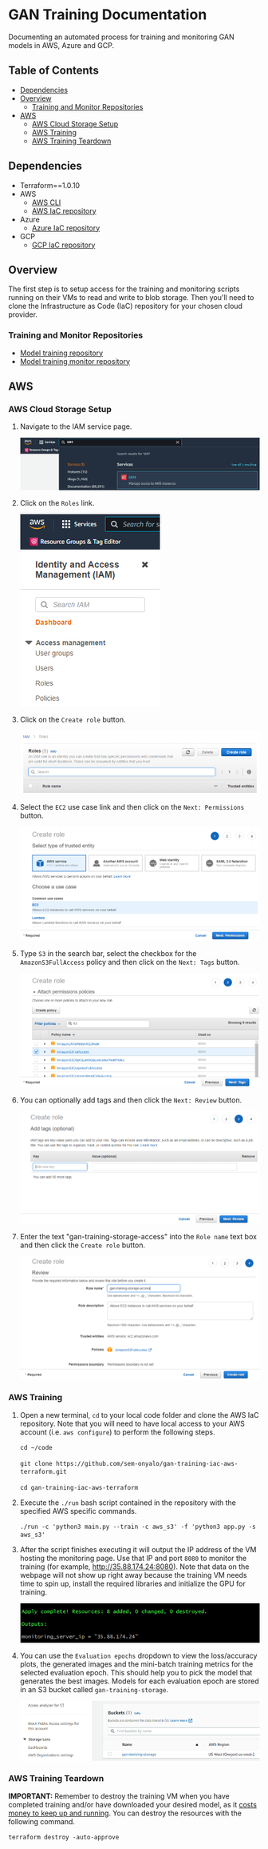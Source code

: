 # GAN Training Documentation

Documenting an automated process for training and monitoring GAN models in AWS, Azure and GCP.

## Table of Contents

* [Dependencies](#dependencies)
* [Overview](#overview)
  * [Training and Monitor Repositories](#training-and-monitor-repositories)
* [AWS](#aws)
  * [AWS Cloud Storage Setup](#aws-cloud-storage-setup)
  * [AWS Training](#aws-training)
  * [AWS Training Teardown](#aws-training-teardown)

## Dependencies

* Terraform==1.0.10
* AWS
  * [AWS CLI](https://aws.amazon.com/cli/)
  * [AWS IaC repository](https://github.com/sem-onyalo/gan-training-iac-aws-terraform)
* Azure
  * [Azure IaC repository](https://github.com/sem-onyalo/gan-training-iac-azure-terraform)
* GCP
  * [GCP IaC repository](https://github.com/sem-onyalo/gan-training-iac-gcp-terraform)

## Overview

The first step is to setup access for the training and monitoring scripts running on their VMs to read and write to blob storage. Then you'll need to clone the Infrastructure as Code (IaC) repository for your chosen cloud provider.

### Training and Monitor Repositories

* [Model training repository](https://github.com/sem-onyalo/gan-training-model)
* [Model training monitor repository](https://github.com/sem-onyalo/gan-training-monitor-flask)

## AWS

### AWS Cloud Storage Setup

1. Navigate to the IAM service page.

    ![AWS IAM service search](imgs/aws/setup/1-iam.png)

2. Click on the `Roles` link.

    ![AWS Roles](imgs/aws/setup/2-roles.png)

3. Click on the `Create role` button.

    ![AWS create role](imgs/aws/setup/3-create-role.png)

4. Select the `EC2` use case link and then click on the `Next: Permissions` button.

    ![AWS EC2 use case role](imgs/aws/setup/4-ec2-use-case.png)

5. Type `S3` in the search bar, select the checkbox for the `AmazonS3FullAccess` policy and then click on the `Next: Tags` button.

    ![AWS role policy](imgs/aws/setup/5-attach-policy.png)

6. You can optionally add tags and then click the `Next: Review` button.

    ![AWS role tags](imgs/aws/setup/6-role-tags.png)

7. Enter the text "gan-training-storage-access" into the `Role name` text box and then click the `Create role` button.

    ![AWS create role final](imgs/aws/setup/7-create-role.png)

### AWS Training

1. Open a new terminal, `cd` to your local code folder and clone the AWS IaC repository. Note that you will need to have local access to your AWS account (i.e. `aws configure`) to perform the following steps.

    ```
    cd ~/code
    
    git clone https://github.com/sem-onyalo/gan-training-iac-aws-terraform.git

    cd gan-training-iac-aws-terraform
    ```

2. Execute the `./run` bash script contained in the repository with the specified AWS specific commands.

    ```
    ./run -c 'python3 main.py --train -c aws_s3' -f 'python3 app.py -s aws_s3'
    ```

3. After the script finishes executing it will output the IP address of the VM hosting the monitoring page. Use that IP and port `8080` to monitor the training (for example, http://35.88.174.24:8080). Note that data on the webpage will not show up right away because the training VM needs time to spin up, install the required libraries and initialize the GPU for training.

    ![Monitoring server IP address output](imgs/aws/train/1-monitoring-server-ip.png)

3. You can use the `Evaluation epochs` dropdown to view the loss/accuracy plots, the generated images and the mini-batch training metrics for the selected evaluation epoch. This should help you to pick the model that generates the best images. Models for each evaluation epoch are stored in an S3 bucket called `gan-training-storage`.

    ![AWS storage container](imgs/aws/train/3-storage-container.png)

### AWS Training Teardown

**IMPORTANT:** Remember to destroy the training VM when you have completed training and/or have downloaded your desired model, as it [costs money to keep up and running](https://aws.amazon.com/ec2/instance-types/p3/). You can destroy the resources with the following command.

```
terraform destroy -auto-approve
```
